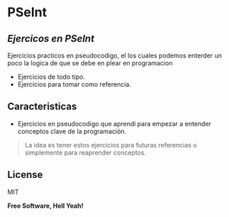 # PSeInt
## _Ejercicos en PSeInt_

Ejercicios practicos en pseudocodigo, el los cuales podemos enterder un poco la logica de que se debe en plear en programacion

- Ejercicios de todo tipo.
- Ejercicios para tomar como referencia.

## Caracteristicas

- Ejercicios en pseudocodigo que aprendí para empezar a entender conceptos clave de la programación. 


> La idea es tener estos ejercicios para futuras referencias o simplemente para reaprender conceptos.



## License

MIT

**Free Software, Hell Yeah!**